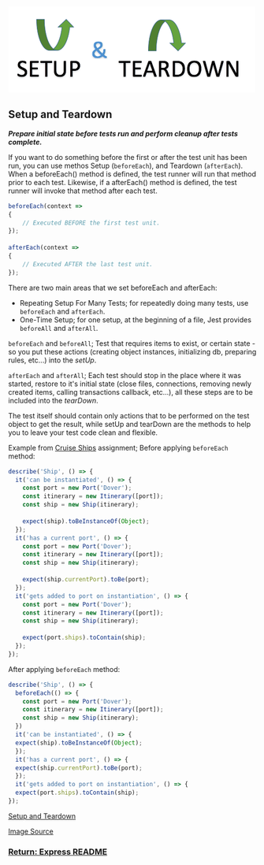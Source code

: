 ![setupTeardown](../img/setupTeardown.png)

## Setup and Teardown

___Prepare initial state before tests run and perform cleanup after tests complete.___

If you want to do something before the first or after the test unit has been run, you can use methos Setup (`beforeEach`), and Teardown (`afterEach`). When a beforeEach() method is defined, the test runner will run that method prior to each test. Likewise, if a afterEach() method is defined, the test runner will invoke that method after each test.
```js
beforeEach(context =>
{
    // Executed BEFORE the first test unit.
});

afterEach(context =>
{
    // Executed AFTER the last test unit.
});
```
There are two main areas that we set beforeEach and afterEach: 
- Repeating Setup For Many Tests; for repeatedly doing many tests, use `beforeEach` and `afterEach`.
- One-Time Setup; for one setup, at the beginning of a file, Jest provides `beforeAll` and `afterAll`.

`beforeEach` and `beforeAll`;
Test that requires items to exist, or certain state - so you put these actions (creating object instances, initializing db, preparing rules, etc...) into the _setUp_.

`afterEach` and `afterAll`;
Each test should stop in the place where it was started, restore to it's initial state (close files, connections, removing newly created items, calling transactions callback, etc...), all these steps are to be included into the _tearDown_.

The test itself should contain only actions that to be performed on the test object to get the result, while setUp and tearDown are the methods to help you to leave your test code clean and flexible.

Example from [Cruise Ships](https://github.com/SharifCoding/cruise-ships) assignment;
Before applying `beforeEach` method:
```js
describe('Ship', () => {
  it('can be instantiated', () => {
    const port = new Port('Dover');
    const itinerary = new Itinerary([port]);
    const ship = new Ship(itinerary);

    expect(ship).toBeInstanceOf(Object);
  });
  it('has a current port', () => {
    const port = new Port('Dover');
    const itinerary = new Itinerary([port]);
    const ship = new Ship(itinerary);

    expect(ship.currentPort).toBe(port);
  });
  it('gets added to port on instantiation', () => {
    const port = new Port('Dover');
    const itinerary = new Itinerary([port]);
    const ship = new Ship(itinerary);

    expect(port.ships).toContain(ship);
  });
});
```
After applying `beforeEach` method:
```js
describe('Ship', () => {
  beforeEach(() => {
    const port = new Port('Dover');
    const itinerary = new Itinerary([port]);
    const ship = new Ship(itinerary);
  })
  it('can be instantiated', () => {
  expect(ship).toBeInstanceOf(Object);
  });
  it('has a current port', () => {
  expect(ship.currentPort).toBe(port);
  });
  it('gets added to port on instantiation', () => {
  expect(port.ships).toContain(ship);
});
```
[Setup and Teardown](https://facebook.github.io/jest/docs/en/setup-teardown.html)

[Image Source](http://www.assertselenium.com/angularjs/protractor-jasmine-pre-post-processing-methods/)

### [Return: Express README](../README.md)
